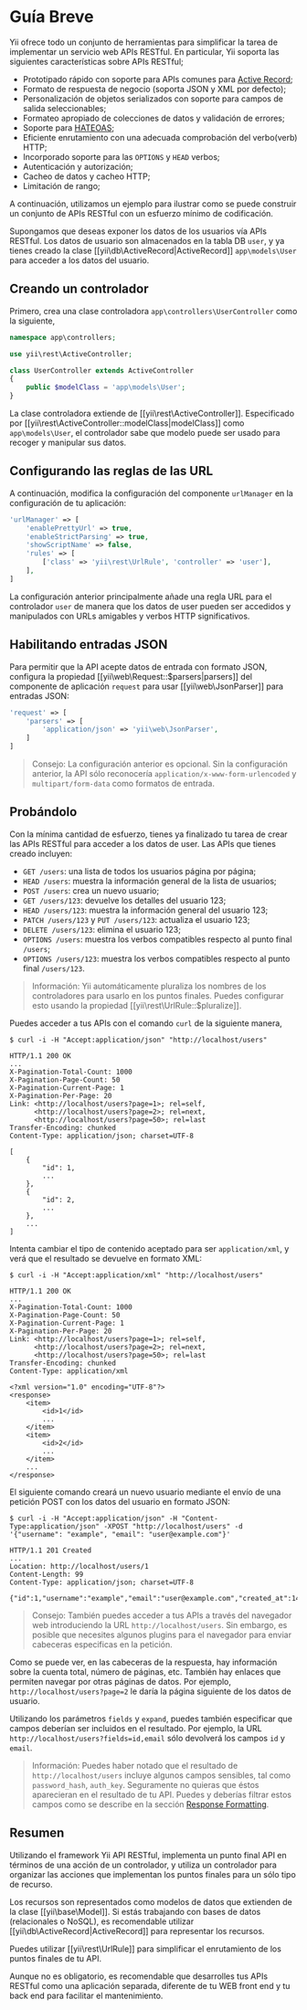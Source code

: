 Guía Breve
==========

Yii ofrece todo un conjunto de herramientas para simplificar la tarea de implementar un
servicio web APIs RESTful.
En particular, Yii soporta las siguientes características sobre APIs RESTful;

* Prototipado rápido con soporte para APIs comunes para [Active Record](db-active-record.md);
* Formato de respuesta de negocio (soporta JSON y XML por defecto);
* Personalización de objetos serializados con soporte para campos de salida seleccionables;
* Formateo apropiado de colecciones de datos y validación de errores;
* Soporte para [HATEOAS](http://en.wikipedia.org/wiki/HATEOAS);
* Eficiente enrutamiento con una adecuada comprobación del verbo(verb) HTTP;
* Incorporado soporte para las `OPTIONS` y `HEAD` verbos;
* Autenticación y autorización;
* Cacheo de datos y cacheo HTTP;
* Limitación de rango;


A continuación, utilizamos un ejemplo para ilustrar como se puede construir un conjunto de APIs RESTful con un esfuerzo mínimo de codificación.

Supongamos que deseas exponer los datos de los usuarios vía APIs RESTful. Los datos de usuario son almacenados en la tabla DB `user`,
y ya tienes creado la clase [[yii\db\ActiveRecord|ActiveRecord]] `app\models\User` para acceder a los datos del usuario.


## Creando un controlador <a name="creating-controller"></a>

Primero, crea una clase controladora `app\controllers\UserController` como la siguiente,

```php
namespace app\controllers;

use yii\rest\ActiveController;

class UserController extends ActiveController
{
    public $modelClass = 'app\models\User';
}
```

La clase controladora extiende de [[yii\rest\ActiveController]]. Especificado por [[yii\rest\ActiveController::modelClass|modelClass]]
como `app\models\User`, el controlador sabe que modelo puede ser usado para recoger y manipular sus datos.


## Configurando las reglas de las URL <a name="configuring-url-rules"></a>

A continuación, modifica la configuración del componente `urlManager` en la configuración de tu aplicación:

```php
'urlManager' => [
    'enablePrettyUrl' => true,
    'enableStrictParsing' => true,
    'showScriptName' => false,
    'rules' => [
        ['class' => 'yii\rest\UrlRule', 'controller' => 'user'],
    ],
]
```

La configuración anterior principalmente añade una regla URL para el controlador `user` de manera
que los datos de user pueden ser accedidos y manipulados con URLs amigables y verbos HTTP significativos.


## Habilitando entradas JSON <a name="enabling-json-input"></a>

Para permitir que la API acepte datos de entrada con formato JSON, configura la propiedad [[yii\web\Request::$parsers|parsers]]
del componente de aplicación `request` para usar [[yii\web\JsonParser]] para entradas JSON:

```php
'request' => [
    'parsers' => [
        'application/json' => 'yii\web\JsonParser',
    ]
]
```

> Consejo: La configuración anterior es opcional. Sin la configuración anterior, la API sólo reconocería
  `application/x-www-form-urlencoded` y `multipart/form-data` como formatos de entrada.


## Probándolo <a name="trying-it-out"></a>

Con la mínima cantidad de esfuerzo, tienes ya finalizado tu tarea de crear las APIs RESTful
para acceder a los datos de user. Las APIs que tienes creado incluyen:

* `GET /users`: una lista de todos los usuarios página por página;
* `HEAD /users`: muestra la información general de la lista de usuarios;
* `POST /users`: crea un nuevo usuario;
* `GET /users/123`: devuelve los detalles del usuario 123;
* `HEAD /users/123`: muestra la información general del usuario 123;
* `PATCH /users/123` y `PUT /users/123`: actualiza el usuario 123;
* `DELETE /users/123`: elimina el usuario 123;
* `OPTIONS /users`: muestra los verbos compatibles respecto al punto final `/users`;
* `OPTIONS /users/123`: muestra los verbos compatibles respecto al punto final `/users/123`.

> Información: Yii automáticamente pluraliza los nombres de los controladores para usarlo en los puntos finales.
> Puedes configurar esto usando la propiedad [[yii\rest\UrlRule::$pluralize]].

Puedes acceder a tus APIs con el comando `curl` de la siguiente manera,

```
$ curl -i -H "Accept:application/json" "http://localhost/users"

HTTP/1.1 200 OK
...
X-Pagination-Total-Count: 1000
X-Pagination-Page-Count: 50
X-Pagination-Current-Page: 1
X-Pagination-Per-Page: 20
Link: <http://localhost/users?page=1>; rel=self,
      <http://localhost/users?page=2>; rel=next,
      <http://localhost/users?page=50>; rel=last
Transfer-Encoding: chunked
Content-Type: application/json; charset=UTF-8

[
    {
        "id": 1,
        ...
    },
    {
        "id": 2,
        ...
    },
    ...
]
```

Intenta cambiar el tipo de contenido aceptado para ser `application/xml`, y verá que el resultado
se devuelve en formato XML:

```
$ curl -i -H "Accept:application/xml" "http://localhost/users"

HTTP/1.1 200 OK
...
X-Pagination-Total-Count: 1000
X-Pagination-Page-Count: 50
X-Pagination-Current-Page: 1
X-Pagination-Per-Page: 20
Link: <http://localhost/users?page=1>; rel=self,
      <http://localhost/users?page=2>; rel=next,
      <http://localhost/users?page=50>; rel=last
Transfer-Encoding: chunked
Content-Type: application/xml

<?xml version="1.0" encoding="UTF-8"?>
<response>
    <item>
        <id>1</id>
        ...
    </item>
    <item>
        <id>2</id>
        ...
    </item>
    ...
</response>
```

El siguiente comando creará un nuevo usuario mediante el envío de una petición POST con los datos del usuario en formato JSON:

```
$ curl -i -H "Accept:application/json" -H "Content-Type:application/json" -XPOST "http://localhost/users" -d '{"username": "example", "email": "user@example.com"}'

HTTP/1.1 201 Created
...
Location: http://localhost/users/1
Content-Length: 99
Content-Type: application/json; charset=UTF-8

{"id":1,"username":"example","email":"user@example.com","created_at":1414674789,"updated_at":1414674789}
```

> Consejo: También puedes acceder a tus APIs a través del navegador web  introduciendo la URL `http://localhost/users`.
  Sin embargo, es posible que necesites algunos plugins para el navegador para enviar cabeceras especificas en la petición.

Como se puede ver, en las cabeceras de la respuesta, hay información sobre la cuenta total, número de páginas, etc.
También hay enlaces que permiten navegar por otras páginas de datos. Por ejemplo, `http://localhost/users?page=2`
le daría la página siguiente de los datos de usuario.

Utilizando los parámetros `fields` y `expand`, puedes también especificar que campos deberían ser incluidos en el resultado.
Por ejemplo, la URL `http://localhost/users?fields=id,email` sólo devolverá los campos `id` y `email`.


> Información: Puedes haber notado que el resultado de `http://localhost/users` incluye algunos campos sensibles,
> tal como `password_hash`, `auth_key`. Seguramente no quieras que éstos aparecieran en el resultado de tu API.
> Puedes y deberías filtrar estos campos como se describe en la sección [Response Formatting](rest-response-formatting.md).


## Resumen <a name="summary"></a>

Utilizando el framework Yii API RESTful, implementa un punto final API en términos de una acción de un controlador, y utiliza
un controlador para organizar las acciones que implementan los puntos finales para un sólo tipo de recurso.

Los recursos son representados como modelos de datos que extienden de la clase [[yii\base\Model]].
Si estás trabajando con bases de datos (relacionales o NoSQL), es recomendable utilizar [[yii\db\ActiveRecord|ActiveRecord]]
para representar los recursos.

Puedes utilizar [[yii\rest\UrlRule]] para simplificar el enrutamiento de los puntos finales de tu API.

Aunque no es obligatorio, es recomendable que desarrolles tus APIs RESTful como una aplicación separada, diferente de
tu WEB front end y tu back end para facilitar el mantenimiento.
